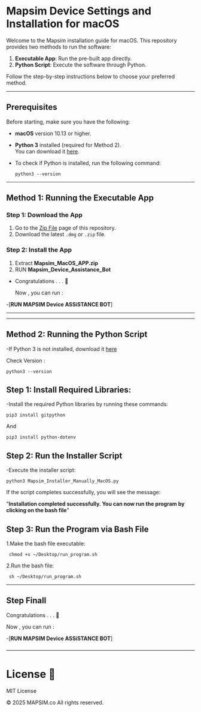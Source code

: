 # Mapsim Device Settings and Installation for macOS

Welcome to the Mapsim installation guide for macOS. This repository provides two methods to run the software:

1. **Executable App**: Run the pre-built app directly.
2. **Python Script**: Execute the software through Python.

Follow the step-by-step instructions below to choose your preferred method.

---
## Prerequisites

Before starting, make sure you have the following:

- **macOS** version 10.13 or higher.
- **Python 3** installed (required for Method 2).  
  You can download it [here](https://www.python.org/downloads/).
  
- To check if Python is installed, run the following command:

      python3 --version
  
---

## Method 1: Running the Executable App

### Step 1: Download the App
1. Go to the [Zip File](https://github.com/MAPSIM-co/Mapsim_Device_Settings_And_Installation_For_MACOS/archive/refs/heads/main.zip) page of this repository.
2. Download the latest `.dmg` or `.zip` file.

### Step 2: Install the App
1. Extract **Mapsim_MacOS_APP.zip**
2. RUN **Mapsim_Device_Assistance_Bot**

  - Congratulations . . . 🎉

    Now , you can run :

   -[**RUN MAPSIM Device ASSiSTANCE BOT**]
   
---
---

## Method 2: Running the Python Script

-If Python 3 is not installed, download it [here](https://www.python.org/downloads/)

Check Version :

    python3 --version

## Step 1: Install Required Libraries:

-Install the required Python libraries by running these commands:

    pip3 install gitpython
    
And

    pip3 install python-dotenv

## Step 2: Run the Installer Script

-Execute the installer script:

    python3 Mapsim_Installer_Manually_MacOS.py
    
If the script completes successfully, you will see the message:

"**Installation completed successfully. You can now run the program by clicking on the bash file**" 


## Step 3: Run the Program via Bash File


1.Make the bash file executable:

     chmod +x ~/Desktop/run_program.sh

2.Run the bash file:

     sh ~/Desktop/run_program.sh
  
---

## Step Finall 

  Congratulations . . . 🎉

  Now , you can run :

   -[**RUN MAPSIM Device ASSiSTANCE BOT**]

————————————————————————————————————

# License 📝

MIT License

&copy; 2025 MAPSIM.co  All rights reserved.

